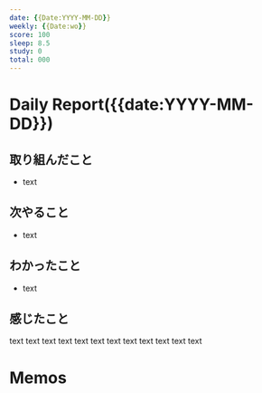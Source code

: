 ```yaml
---
date: {{Date:YYYY-MM-DD}}
weekly: {{Date:wo}}
score: 100
sleep: 8.5
study: 0
total: 000
---
```

# Daily Report({{date:YYYY-MM-DD}})
## 取り組んだこと
- text
## 次やること
- text
## わかったこと
- text
## 感じたこと
text text text text text text text text text text text text
# Memos